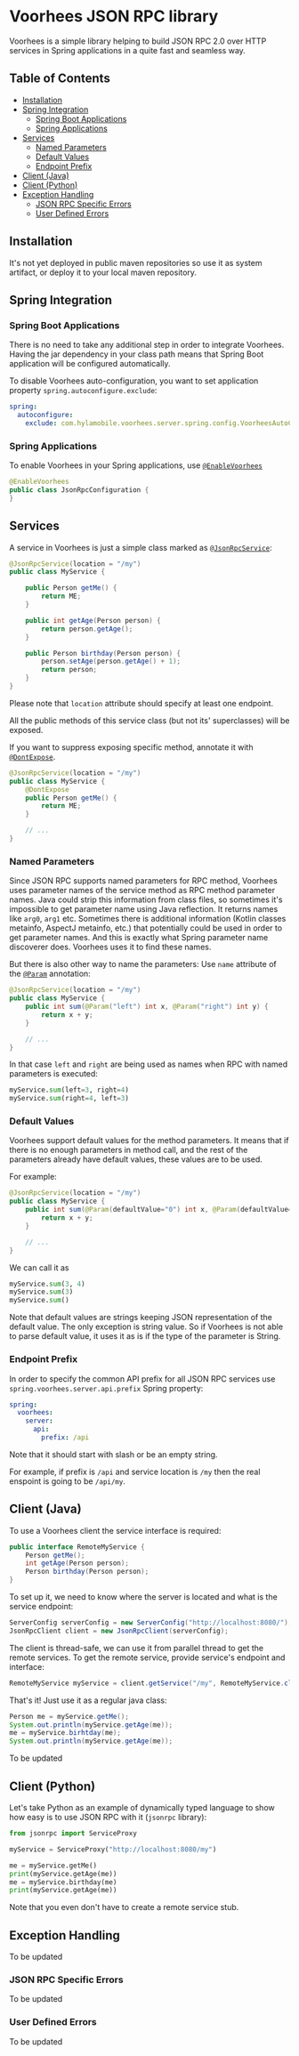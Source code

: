 # Voorhees JSON RPC library

Voorhees is a simple library helping to build JSON RPC 2.0 over HTTP
services in Spring applications in a quite fast and seamless way.

## Table of Contents

  * [Installation](#installation)
  * [Spring Integration](#spring-integration)
    * [Spring Boot Applications](#spring-boot-applications)
    * [Spring Applications](#spring-applications)
  * [Services](#services)
    * [Named Parameters](#named-parameters)
    * [Default Values](#default-values)
    * [Endpoint Prefix](#endpoint-prefix)
  * [Client (Java)](#client-java)
  * [Client (Python)](#client-python)
  * [Exception Handling](#exception-handling)
    * [JSON RPC Specific Errors](#json-rpc-specific-errors)
    * [User Defined Errors](#user-defined-errors)

## Installation

It's not yet deployed in public maven repositories so use it as system
artifact, or deploy it to your local maven repository.

## Spring Integration

### Spring Boot Applications

There is no need to take any additional step in order to integrate
Voorhees. Having the jar dependency in your class path means that
Spring Boot application will be configured automatically.

To disable Voorhees auto-configuration, you want to set application
property `spring.autoconfigure.exclude`:

```yaml
spring:
  autoconfigure:
    exclude: com.hylamobile.voorhees.server.spring.config.VoorheesAutoConfiguration
```

### Spring Applications

To enable Voorhees in your Spring applications, use
[`@EnableVoorhees`](voorhees-server/src/main/kotlin/com/hylamobile/voorhees/server/spring/annotation/EnableVoorhees.kt)

```java
@EnableVoorhees
public class JsonRpcConfiguration {
}
```

## Services

A service in Voorhees is just a simple class marked as
[`@JsonRpcService`](voorhees-server/src/main/kotlin/com/hylamobile/voorhees/server/annotation/JsonRpcService.kt):

```java
@JsonRpcService(location = "/my")
public class MyService {

    public Person getMe() {
        return ME;
    }

    public int getAge(Person person) {
        return person.getAge();
    }

    public Person birthday(Person person) {
        person.setAge(person.getAge() + 1);
        return person;
    }
}
```

Please note that `location` attribute should specify at least one endpoint. 

All the public methods of this service class (but not its' superclasses)
will be exposed.

If you want to suppress exposing specific method, annotate it with
[`@DontExpose`](voorhees-server/src/main/kotlin/com/hylamobile/voorhees/server/annotation/DontExpose.kt).

```java
@JsonRpcService(location = "/my")
public class MyService {
    @DontExpose
    public Person getMe() {
        return ME;
    }

    // ...
}
```

### Named Parameters

Since JSON RPC supports named parameters for RPC method, Voorhees uses
parameter names of the service method as RPC method parameter names.
Java could strip this information from class files, so sometimes it's
impossible to get parameter name using Java reflection. It returns
names like `arg0`, `arg1` etc. Sometimes there is additional information
(Kotlin classes metainfo, AspectJ metainfo, etc.) that potentially could
be used in order to get parameter names. And this is exactly what Spring
parameter name discoverer does. Voorhees uses it to find these names.

But there is also other way to name the parameters: Use `name` attribute
of the [`@Param`](voorhees-server/src/main/kotlin/com/hylamobile/voorhees/server/annotation/Param.kt)
annotation:

```java
@JsonRpcService(location = "/my")
public class MyService {
    public int sum(@Param("left") int x, @Param("right") int y) {
        return x + y;
    }

    // ...
}
```

In that case `left` and `right` are being used as names when RPC with named
parameters is executed:

```python
myService.sum(left=3, right=4)
myService.sum(right=4, left=3)
```

### Default Values

Voorhees support default values for the method parameters. It means that
if there is no enough parameters in method call, and the rest of the
parameters already have default values, these values are to be used.

For example:

```java
@JsonRpcService(location = "/my")
public class MyService {
    public int sum(@Param(defaultValue="0") int x, @Param(defaultValue="1") int y) {
        return x + y;
    }

    // ...
}
```

We can call it as
```python
myService.sum(3, 4)
myService.sum(3)
myService.sum()
```

Note that default values are strings keeping JSON representation of the
default value. The only exception is string value. So if Voorhees is not
able to parse default value, it uses it as is if the type of the
parameter is String.

### Endpoint Prefix

In order to specify the common API prefix for all JSON RPC services use
`spring.voorhees.server.api.prefix` Spring property:

```yaml
spring:
  voorhees:
    server:
      api:
        prefix: /api
```

Note that it should start with slash or be an empty string.

For example, if prefix is `/api` and service location is `/my` then the
real enspoint is going to be `/api/my`.

## Client (Java)

To use a Voorhees client the service interface is required:

```java
public interface RemoteMyService {
    Person getMe();
    int getAge(Person person);
    Person birthday(Person person);
}
```

To set up it, we need to know where the server is located and what is
the service endpoint:

```java
ServerConfig serverConfig = new ServerConfig("http://localhost:8080/");
JsonRpcClient client = new JsonRpcClient(serverConfig);
```

The client is thread-safe, we can use it from parallel thread to get
the remote services. To get the remote service, provide service's
endpoint and interface:

```java
RemoteMyService myService = client.getService("/my", RemoteMyService.class);
```

That's it! Just use it as a regular java class:

```java
Person me = myService.getMe();
System.out.println(myService.getAge(me));
me = myService.birhtday(me);
System.out.println(myService.getAge(me));
```

To be updated

## Client (Python)

Let's take Python as an example of dynamically typed language to show
how easy is to use JSON RPC with it (`jsonrpc` library):

```python
from jsonrpc import ServiceProxy

myService = ServiceProxy("http://localhost:8080/my")

me = myService.getMe()
print(myService.getAge(me))
me = myService.birthday(me)
print(myService.getAge(me))
```

Note that you even don't have to create a remote service stub.

## Exception Handling

To be updated

### JSON RPC Specific Errors

To be updated

### User Defined Errors

To be updated
